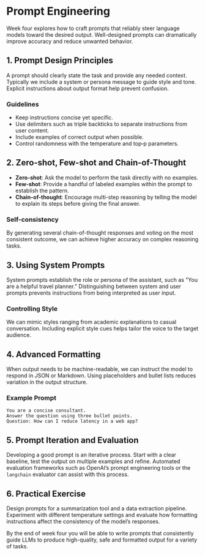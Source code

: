 # Prompt Engineering

Week four explores how to craft prompts that reliably steer language models toward the desired output. Well-designed prompts can dramatically improve accuracy and reduce unwanted behavior.

## 1. Prompt Design Principles
A prompt should clearly state the task and provide any needed context. Typically we include a system or persona message to guide style and tone. Explicit instructions about output format help prevent confusion.

### Guidelines
- Keep instructions concise yet specific.
- Use delimiters such as triple backticks to separate instructions from user content.
- Include examples of correct output when possible.
- Control randomness with the temperature and top‑p parameters.

## 2. Zero-shot, Few-shot and Chain-of-Thought
- **Zero-shot**: Ask the model to perform the task directly with no examples.
- **Few-shot**: Provide a handful of labeled examples within the prompt to establish the pattern.
- **Chain-of-thought**: Encourage multi-step reasoning by telling the model to explain its steps before giving the final answer.

### Self-consistency
By generating several chain-of-thought responses and voting on the most consistent outcome, we can achieve higher accuracy on complex reasoning tasks.

## 3. Using System Prompts
System prompts establish the role or persona of the assistant, such as "You are a helpful travel planner." Distinguishing between system and user prompts prevents instructions from being interpreted as user input.

### Controlling Style
We can mimic styles ranging from academic explanations to casual conversation. Including explicit style cues helps tailor the voice to the target audience.

## 4. Advanced Formatting
When output needs to be machine-readable, we can instruct the model to respond in JSON or Markdown. Using placeholders and bullet lists reduces variation in the output structure.

### Example Prompt
```
You are a concise consultant.
Answer the question using three bullet points.
Question: How can I reduce latency in a web app?
```

## 5. Prompt Iteration and Evaluation
Developing a good prompt is an iterative process. Start with a clear baseline, test the output on multiple examples and refine. Automated evaluation frameworks such as OpenAI’s prompt engineering tools or the `langchain` evaluator can assist with this process.

## 6. Practical Exercise
Design prompts for a summarization tool and a data extraction pipeline. Experiment with different temperature settings and evaluate how formatting instructions affect the consistency of the model’s responses.

By the end of week four you will be able to write prompts that consistently guide LLMs to produce high-quality, safe and formatted output for a variety of tasks.
